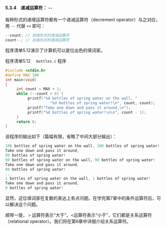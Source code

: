 #### 5.3.4　递减运算符： `--` 

每种形式的递增运算符都有一个递减运算符（decrement operator）与之对应，用 `--` 代替 `++` 即可：

```c
--count; // 前缀形式的递减运算符
count--; // 后缀形式的递减运算符
```

程序清单5.12演示了计算机可以是位出色的填词家。

程序清单5.12　 `bottles.c` 程序

```c
#include <stdio.h>
#define MAX 100
int main(void)
{
     int count = MAX + 1;
     while (--count > 0) {
          printf("%d bottles of spring water on the wall, "
                    "%d bottles of spring water!\n", count, count);
          printf("Take one down and pass it around,\n");
          printf("%d bottles of spring water!\n\n", count - 1);
     }
     return 0;
}
```

该程序的输出如下（篇幅有限，省略了中间大部分输出）：

```c
100 bottles of spring water on the wall, 100 bottles of spring water!
Take one down and pass it around,
99 bottles of spring water!
99 bottles of spring water on the wall, 99 bottles of spring water!
Take one down and pass it around,
98 bottles of spring water!
...
1 bottles of spring water on the wall, 1 bottles of spring water!
Take one down and pass it around,
0 bottles of spring water!
```

显然，这位填词家在复数的表达上有点问题。在学完第7章中的条件运算符后，可以解决这个问题。

顺带一提， `>` 运算符表示“大于”，<运算符表示“小于”，它们都是关系运算符（relational operator）。我们将在第6章中详细介绍关系运算符。

